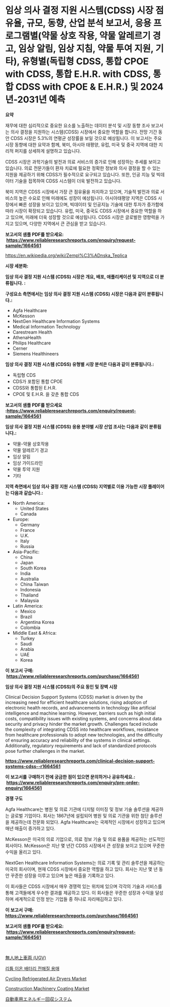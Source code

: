 <p><h1>임상 의사 결정 지원 시스템(CDSS) 시장 점유율, 규모, 동향, 산업 분석 보고서, 응용 프로그램별(약물 상호 작용, 약물 알레르기 경고, 임상 알림, 임상 지침, 약물 투여 지원, 기타), 유형별(독립형 CDSS, 통합 CPOE with CDSS, 통합 E.H.R. with CDSS, 통합 CDSS with CPOE & E.H.R.) 및 2024년-2031년 예측</h1></p><p><strong>요약</strong></p>
<p><p>재무에 대한 심리적으로 중요한 요소를 노출하는 데이터 분석 및 시장 동향 조사 보고서는 의사 결정을 지원하는 시스템(CDSS) 시장에서 중요한 역할을 합니다. 전망 기간 동안 CDSS 시장은 5.3%의 연평균 성장률을 보일 것으로 예상됩니다. 이 보고서는 주요 시장 동향에 대한 요약과 함께, 북미, 아시아 태평양, 유럽, 미국 및 중국 지역에 대한 지리적 퍼지를 상세하게 설명하고 있습니다.</p><p>CDSS 시장은 과학기술의 발전과 의료 서비스의 증가로 인해 성장하는 추세를 보이고 있습니다. 의료 전문가들이 환자 치료에 필요한 정확한 정보와 의사 결정을 할 수 있는 지원을 제공하기 위해 CDSS가 필수적으로 요구되고 있습니다. 또한, 인공 지능 및 빅데이터 기술을 접목하여 CDSS 시스템이 더욱 발전하고 있습니다.</p><p>북미 지역은 CDSS 시장에서 가장 큰 점유율을 차지하고 있으며, 기술적 발전과 의료 서비스의 높은 수요로 인해 미래에도 성장이 예상됩니다. 아시아태평양 지역은 CDSS 시장에서 빠른 성장을 보이고 있으며, 빅데이터 및 인공지능 기술에 대한 투자가 증가함에 따라 시장이 확장되고 있습니다. 유럽, 미국, 중국도 CDSS 시장에서 중요한 역할을 하고 있으며, 미래에 더욱 성장할 것으로 예상됩니다. CDSS 시장은 글로벌한 영향력을 가지고 있으며, 다양한 지역에서 큰 관심을 받고 있습니다.</p></p>
<p><strong>보고서의 샘플 PDF를 받으세요: &nbsp;<a href="https://www.reliableresearchreports.com/enquiry/request-sample/1664561">https://www.reliableresearchreports.com/enquiry/request-sample/1664561</a></strong></p>
<p><a href="https://en.wikipedia.org/wiki/Zempl%C3%ADnska_Teplica">https://en.wikipedia.org/wiki/Zempl%C3%ADnska_Teplica</a></p>
<p><strong>시장 세분화:</strong></p>
<p><strong> 임상 의사 결정 지원 시스템 (CDSS) 시장은 개요, 배포, 애플리케이션 및 지역으로 더 분류됩니다. :</strong></p>
<p><strong>구성요소 측면에서는 임상 의사 결정 지원 시스템 (CDSS) 시장은 다음과 같이 분류됩니다.:</strong></p>
<p><ul><li>Agfa Healthcare</li><li>McKesson</li><li>NextGen Healthcare Information Systems</li><li>Medical Information Technology</li><li>Carestream Health</li><li>AthenaHealth</li><li>Philips Healthcare</li><li>Cerner</li><li>Siemens Healthineers</li></ul></p>
<p><strong> 임상 의사 결정 지원 시스템 (CDSS) 유형별 시장 분석은 다음과 같이 분류됩니다.:</strong></p>
<p><ul><li>독립형 CDS</li><li>CDS가 포함된 통합 CPOE</li><li>CDSS와 통합된 E.H.R.</li><li>CPOE 및 E.H.R. 을 갖춘 통합 CDS</li></ul></p>
<p><strong>보고서의 샘플 PDF를 받으세요 :<a href="https://www.reliableresearchreports.com/enquiry/request-sample/1664561">https://www.reliableresearchreports.com/enquiry/request-sample/1664561</a></strong></p>
<p><strong> 임상 의사 결정 지원 시스템 (CDSS) 응용 분야별 시장 산업 조사는 다음과 같이 분류됩니다.:</strong></p>
<p><ul><li>약물-약물 상호작용</li><li>약물 알레르기 경고</li><li>임상 알림</li><li>임상 가이드라인</li><li>약물 투약 지원</li><li>기타</li></ul></p>
<p><strong>지역 측면에서 임상 의사 결정 지원 시스템 (CDSS) 지역별로 이용 가능한 시장 플레이어는 다음과 같습니다.:</strong></p>
<p><ul>
    <li>
        North America:
        <ul>
            <li>United States</li>
            <li>Canada</li>
        </ul>
    </li>
    <li>
        Europe:
        <ul>
            <li>Germany</li>
            <li>France</li>
            <li>U.K.</li>
            <li>Italy</li>
            <li>Russia</li>
        </ul>
    </li>
    <li>
        Asia-Pacific:
        <ul>
            <li>China</li>
            <li>Japan</li>
            <li>South Korea</li>
            <li>India</li>
            <li>Australia</li>
            <li>China Taiwan</li>
            <li>Indonesia</li>
            <li>Thailand</li>
            <li>Malaysia</li>
        </ul>
    </li>
    <li>
        Latin America:
        <ul>
            <li>Mexico</li>
            <li>Brazil</li>
            <li>Argentina Korea</li>
            <li>Colombia</li>
        </ul>
    </li>
    <li>
        Middle East & Africa:
        <ul>
            <li>Turkey</li>
            <li>Saudi</li>
            <li>Arabia</li>
            <li>UAE</li>
            <li>Korea</li>
        </ul>
    </li>
    </ul></p>
<p><strong>이 보고서 구매: &nbsp;<a href="https://www.reliableresearchreports.com/purchase/1664561">https://www.reliableresearchreports.com/purchase/1664561</a></strong></p>
<p><strong>임상 의사 결정 지원 시스템 (CDSS)의 주요 동인 및 장벽 시장</strong></p>
<p><p>Clinical Decision Support Systems (CDSS) market is driven by the increasing need for efficient healthcare solutions, rising adoption of electronic health records, and advancements in technology like artificial intelligence and machine learning. However, barriers such as high initial costs, compatibility issues with existing systems, and concerns about data security and privacy hinder the market growth. Challenges faced include the complexity of integrating CDSS into healthcare workflows, resistance from healthcare professionals to adopt new technologies, and the difficulty of ensuring accuracy and reliability of the systems in clinical settings. Additionally, regulatory requirements and lack of standardized protocols pose further challenges in the market.</p></p>
<p><strong><a href="https://www.reliableresearchreports.com/clinical-decision-support-systems-cdss--r1664561">https://www.reliableresearchreports.com/clinical-decision-support-systems-cdss--r1664561</a></strong></p>
<p><strong>이 보고서를 구매하기 전에 궁금한 점이 있으면 문의하거나 공유하세요.: &nbsp;<a href="https://www.reliableresearchreports.com/enquiry/pre-order-enquiry/1664561">https://www.reliableresearchreports.com/enquiry/pre-order-enquiry/1664561</a></strong></p>
<p><strong>경쟁 구도</strong></p>
<p><p>Agfa Healthcare는 병원 및 의료 기관에 디지털 이미징 및 정보 기술 솔루션을 제공하는 글로벌 기업이다. 회사는 1867년에 설립되어 병원 및 의료 기관을 위한 첨단 솔루션을 제공하는데 전문화 되었다. Agfa Healthcare는 국제적인 시장에서 성장하고 있으며 매년 매출이 증가하고 있다.</p><p>McKesson은 미국의 의료 기업으로, 의료 정보 기술 및 의료 용품을 제공하는 선도적인 회사이다. McKesson은 지난 몇 년간 CDSS 시장에서 큰 성장을 보이고 있으며 꾸준한 수익을 올리고 있다.</p><p>NextGen Healthcare Information Systems는 의료 기록 및 관리 솔루션을 제공하는 미국의 회사이며, 현재 CDSS 시장에서 중요한 역할을 하고 있다. 회사는 지난 몇 년 동안 꾸준한 성장을 이루고 있으며 높은 매출을 기록하고 있다.</p><p>이 회사들은 CDSS 시장에서 매우 경쟁력 있는 위치에 있으며 각각의 기술과 서비스를 통해 고객들에게 우수한 결과를 제공하고 있다. 이 회사들은 꾸준한 성장과 수익을 달성하며 세계적으로 인정 받는 기업들 중 하나로 자리매김하고 있다.</p></p>
<p><strong>이 보고서 구매: &nbsp; <a href="https://www.reliableresearchreports.com/purchase/1664561">https://www.reliableresearchreports.com/purchase/1664561</a></strong></p>
<p><strong>보고서의 샘플 PDF를 받으세요: &nbsp;<a href="https://www.reliableresearchreports.com/enquiry/request-sample/1664561">https://www.reliableresearchreports.com/enquiry/request-sample/1664561</a></strong><strong></strong></p>
<p>&nbsp;</p>
<p><p><a href="https://github.com/mohamedbakry57/Market-Research-Report-List-4/blob/main/5578424138244.md">無人地上車両 (UGV)</a></p><p><a href="https://github.com/apple8975768/Market-Research-Report-List-1/blob/main/5818130144292.md">리튬 이온 배터리 전해질 용매</a></p><p><a href="https://issuu.com/reportprime-2/docs/cycling-refrigerated-air-dryers-market-size-2030.p">Cycling Refrigerated Air Dryers Market</a></p><p><a href="https://github.com/sahltyb2/Market-Research-Report-List-1/blob/main/construction-machinery-coating-market.md">Construction Machinery Coating Market</a></p><p><a href="https://github.com/DanykaKilback/Market-Research-Report-List-1/blob/main/3409988138243.md">自動車用エネルギー回収システム</a></p></p>